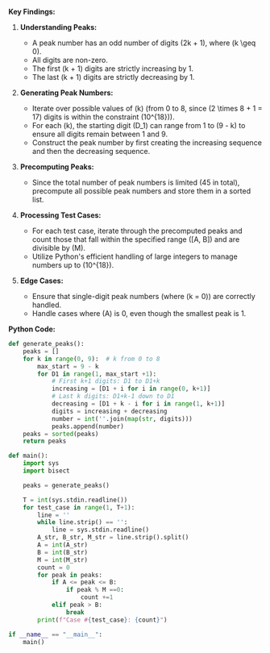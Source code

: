 **Key Findings:**

1. **Understanding Peaks:**
   - A peak number has an odd number of digits \(2k + 1\), where \(k \geq 0\).
   - All digits are non-zero.
   - The first \(k + 1\) digits are strictly increasing by 1.
   - The last \(k + 1\) digits are strictly decreasing by 1.
   
2. **Generating Peak Numbers:**
   - Iterate over possible values of \(k\) (from 0 to 8, since \(2 \times 8 + 1 = 17\) digits is within the constraint \(10^{18}\)).
   - For each \(k\), the starting digit \(D_1\) can range from 1 to \(9 - k\) to ensure all digits remain between 1 and 9.
   - Construct the peak number by first creating the increasing sequence and then the decreasing sequence.
   
3. **Precomputing Peaks:**
   - Since the total number of peak numbers is limited (45 in total), precompute all possible peak numbers and store them in a sorted list.
   
4. **Processing Test Cases:**
   - For each test case, iterate through the precomputed peaks and count those that fall within the specified range \([A, B]\) and are divisible by \(M\).
   - Utilize Python's efficient handling of large integers to manage numbers up to \(10^{18}\).

5. **Edge Cases:**
   - Ensure that single-digit peak numbers (where \(k = 0\)) are correctly handled.
   - Handle cases where \(A\) is 0, even though the smallest peak is 1.

**Python Code:**

```python
def generate_peaks():
    peaks = []
    for k in range(0, 9):  # k from 0 to 8
        max_start = 9 - k
        for D1 in range(1, max_start +1):
            # First k+1 digits: D1 to D1+k
            increasing = [D1 + i for i in range(0, k+1)]
            # Last k digits: D1+k-1 down to D1
            decreasing = [D1 + k - i for i in range(1, k+1)]
            digits = increasing + decreasing
            number = int(''.join(map(str, digits)))
            peaks.append(number)
    peaks = sorted(peaks)
    return peaks

def main():
    import sys
    import bisect

    peaks = generate_peaks()

    T = int(sys.stdin.readline())
    for test_case in range(1, T+1):
        line = ''
        while line.strip() == '':
            line = sys.stdin.readline()
        A_str, B_str, M_str = line.strip().split()
        A = int(A_str)
        B = int(B_str)
        M = int(M_str)
        count = 0
        for peak in peaks:
            if A <= peak <= B:
                if peak % M ==0:
                    count +=1
            elif peak > B:
                break
        print(f"Case #{test_case}: {count}")

if __name__ == "__main__":
    main()
```